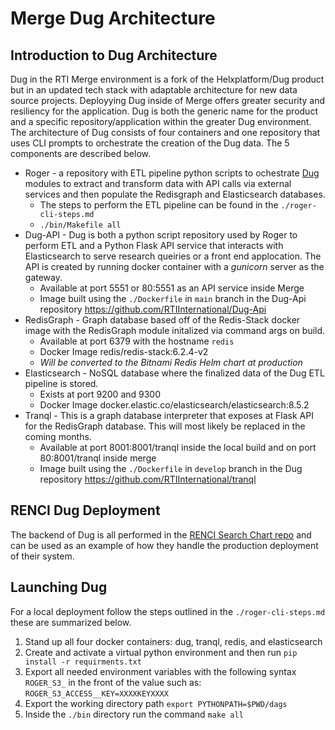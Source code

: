 # Merge Dug Architecture

## Introduction to Dug Architecture

Dug in the RTI Merge environment is a fork of the Helxplatform/Dug product but in an updated tech stack with adaptable architecture for new data source projects. Deployying Dug inside of Merge offers greater security and resiliency for the application. Dug is both the generic name for the product and a specific repository/application within the greater Dug environment. The architecture of Dug consists of four containers and one repository that uses CLI prompts to orchestrate the creation of the Dug data. The 5 components are described below.

- Roger - a repository with ETL pipeline python scripts to ochestrate [Dug](https://github.com/RTIInternational/dug) modules to extract and transform data with API calls via external services and then populate the Redisgraph and Elasticsearch databases.
  - The steps to perform the ETL pipeline can be found in the `./roger-cli-steps.md`
  - `./bin/Makefile all`
- Dug-API - Dug is both a python script repository used by Roger to perform ETL and a Python Flask API service that interacts with Elasticsearch to serve research queiries or a front end applocation. The API is created by running docker container with a *gunicorn* server as the gateway.
  - Available at port 5551 or 80:5551 as an API service inside Merge
  - Image built using the `./Dockerfile` in `main` branch in the Dug-Api repository <https://github.com/RTIInternational/Dug-Api>
- RedisGraph - Graph database based off of the Redis-Stack docker image with the RedisGraph module initalized via command args on build.
  - Available at port 6379 with the hostname `redis`
  - Docker Image redis/redis-stack:6.2.4-v2
  - *Will be converted to the Bitnami Redis Helm chart at production*
- Elasticsearch - NoSQL database where the finalized data of the Dug ETL pipeline is stored.
  - Exists at port 9200 and 9300
  - Docker Image docker.elastic.co/elasticsearch/elasticsearch:8.5.2
- Tranql - This is a graph database interpreter that exposes at Flask API for the RedisGraph database. This will most likely be replaced in the coming months.
  - Available at port 8001:8001/tranql inside the local build and on port 80:8001/tranql inside merge
  - Image built using the `./Dockerfile` in `develop` branch in the Dug repository <https://github.com/RTIInternational/tranql>

## RENCI Dug Deployment

The backend of Dug is all performed in the [RENCI Search Chart repo](https://github.com/helxplatform/search-chart) and can be used as an example of how they handle the production deployment of their system.

## Launching Dug

For a local deployment follow the steps outlined in the `./roger-cli-steps.md` these are summarized below.

1) Stand up all four docker containers: dug, tranql, redis, and elasticsearch
2) Create and activate a virtual python environment and then run `pip install -r requirments.txt`
3) Export all needed environment variables with the following syntax `ROGER_S3_` in the front of the value such as: `ROGER_S3_ACCESS__KEY=XXXXKEYXXXX`
4) Export the working directory path `export PYTHONPATH=$PWD/dags`
5) Inside the `./bin` directory run the command `make all`
